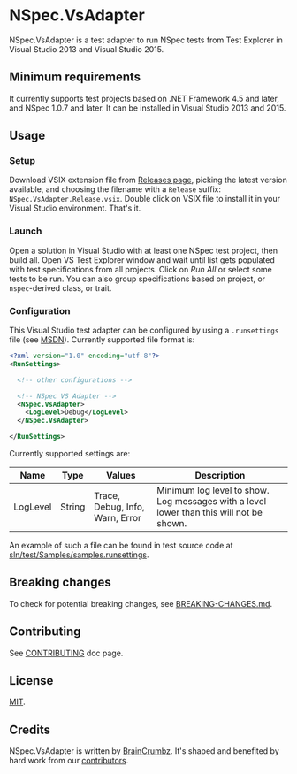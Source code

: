 # NSpec.VsAdapter

NSpec.VsAdapter is a test adapter to run NSpec tests from Test Explorer in Visual Studio 2013 and Visual Studio 2015.

## Minimum requirements

It currently supports test projects based on .NET Framework 4.5 and later, and NSpec 1.0.7 and later. It can be installed in Visual Studio 2013 and 2015.

## Usage

### Setup

Download VSIX extension file from [Releases page](https://github.com/nspec/NSpec.VsAdapter/releases), picking the latest version available, and choosing the filename with a `Release` suffix: `NSpec.VsAdapter.Release.vsix`. Double click on VSIX file to install it in your Visual Studio environment. That's it.

### Launch

Open a solution in Visual Studio with at least one NSpec test project, then build all. Open VS Test Explorer window and wait until list gets populated with test specifications from all projects. Click on *Run All* or select some tests to be run. You can also group specifications based on project, or `nspec`-derived class, or trait.

### Configuration

This Visual Studio test adapter can be configured by using a `.runsettings` file (see [MSDN](https://msdn.microsoft.com/en-us/library/jj635153.aspx)). Currently supported file format is:

```xml
<?xml version="1.0" encoding="utf-8"?>
<RunSettings>

  <!-- other configurations -->

  <!-- NSpec VS Adapter -->
  <NSpec.VsAdapter>
    <LogLevel>Debug</LogLevel>
  </NSpec.VsAdapter>

</RunSettings>
```

Currently supported settings are:

| Name | Type | Values | Description |
|------|------|--------|-------------|
| LogLevel | String | Trace, Debug, Info, Warn, Error | Minimum log level to show. Log messages with a level lower than this will not be shown. |

An example of such a file can be found in test source code at [sln/test/Samples/samples.runsettings](./sln/test/Samples/samples.runsettings).

## Breaking changes

To check for potential breaking changes, see [BREAKING-CHANGES.md](./BREAKING-CHANGES.md).

## Contributing

See [CONTRIBUTING](./CONTRIBUTING.md) doc page.

## License

[MIT](./LICENSE.txt).

## Credits

NSpec.VsAdapter is written by [BrainCrumbz](http://www.braincrumbz.com). It's shaped and
benefited by hard work from our [contributors](https://github.com/nspec/NSpec.VsAdapter/contributors).
